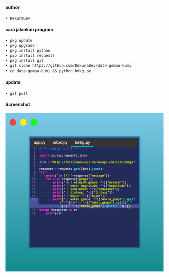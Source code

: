 #### author
```
• DekuraDev
```
#### cara jalankan program
```
• pkg update
• pkg upgrade
• pkg install python
• pip install requests
• pkg install git
• git clone https://github.com/DekuraDev/data-gempa-bumi
• cd data-gempa-bumi && python bmkg.py
```
#### update 
```
• git pull
```
#### Screenshot
![foto](https://github.com/DekuraDev/data-gempa-bumi/blob/main/screenshot.jpg)
